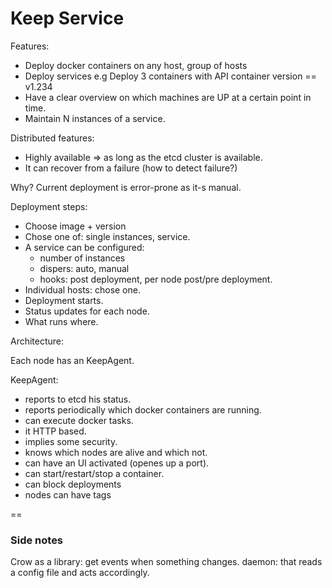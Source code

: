 Keep Service
===========

Features:
* Deploy docker containers on any host, group of hosts
* Deploy services
  e.g Deploy 3 containers with API container version == v1.234
* Have a clear overview on which machines are UP at a certain point in time.
* Maintain N instances of a service.

Distributed features:
* Highly available => as long as the etcd cluster is available.
* It can recover from a failure (how to detect failure?)

Why?
Current deployment is error-prone as it-s manual.

Deployment steps:
* Choose image + version
* Chose one of: single instances, service.
* A service can be configured:
  * number of instances
  * dispers: auto, manual
  * hooks: post deployment, per node post/pre deployment.
* Individual hosts: chose one.
* Deployment starts.
* Status updates for each node.
* What runs where.


Architecture:

Each node has an KeepAgent.

KeepAgent:
* reports to etcd his status.
* reports periodically which docker containers are running.
* can execute docker tasks.
* it HTTP based.
* implies some security.
* knows which nodes are alive and which not.
* can have an UI activated (openes up a port).
* can start/restart/stop a container.
* can block deployments
* nodes can have tags

==

### Side notes
Crow as a library: get events when something changes.
                   daemon: that reads a config file and acts accordingly.
